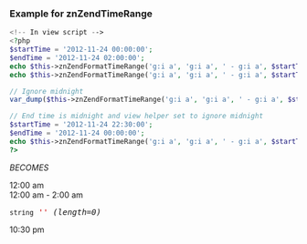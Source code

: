 ### Example for znZendTimeRange

```php
<!-- In view script -->
<?php
$startTime = '2012-11-24 00:00:00';
$endTime = '2012-11-24 02:00:00';
echo $this->znZendFormatTimeRange('g:i a', 'g:i a', ' - g:i a', $startTime, $startTime) . '<br />';
echo $this->znZendFormatTimeRange('g:i a', 'g:i a', ' - g:i a', $startTime, $endTime) . '<br />';

// Ignore midnight
var_dump($this->znZendFormatTimeRange('g:i a', 'g:i a', ' - g:i a', $startTime, $endTime, true));

// End time is midnight and view helper set to ignore midnight
$startTime = '2012-11-24 22:30:00';
$endTime = '2012-11-24 00:00:00';
echo $this->znZendFormatTimeRange('g:i a', 'g:i a', ' - g:i a', $startTime, $endTime, true);
?>
```
_BECOMES_

12:00 am<br />
12:00 am - 2:00 am<br />
<pre class='xdebug-var-dump' dir='ltr'>
<small>string</small> <font color='#cc0000'>''</font> <i>(length=0)</i>
</pre>
10:30 pm